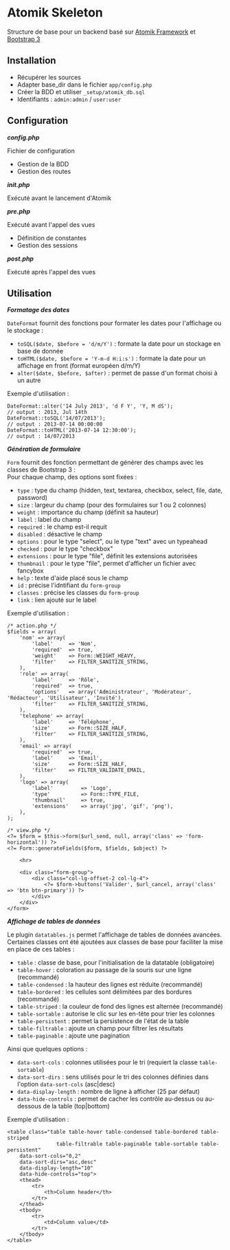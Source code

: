Atomik Skeleton
===============
Structure de base pour un backend basé sur [Atomik Framework](http://atomikframework.com/) et [Bootstrap 3](getbootstrap.com)

Installation
------------
- Récupérer les sources
- Adapter base_dir dans le fichier `app/config.php`
- Créer la BDD et utiliser `_setup/atomik_db.sql`
- Identifiants : `admin:admin` / `user:user`

Configuration
-------------
***config.php***

Fichier de configuration
- Gestion de la BDD
- Gestion des routes

***init.php***

Exécuté avant le lancement d'Atomik

***pre.php***

Exécuté avant l'appel des vues
- Définition de constantes
- Gestion des sessions

***post.php***

Exécuté après l'appel des vues

Utilisation
-----------
***Formatage des dates***

`DateFormat` fournit des fonctions pour formater les dates pour l'affichage ou le stockage :
- `toSQL($date, $before = 'd/m/Y')`		: formate la date pour un stockage en base de donnée
- `toHTML($date, $before = 'Y-m-d H:i:s')`	: formate la date pour un affichage en front (format européen d/m/Y)
- `alter($date, $before, $after)`		: permet de passe d'un format choisi à un autre

Exemple d'utilisation :
```
DateFormat::alter('14 July 2013', 'd F Y', 'Y, M dS');
// output : 2013, Jul 14th
DateFormat::toSQL('14/07/2013'); 
// output : 2013-07-14 00:00:00
DateFormat::toHTML('2013-07-14 12:30:00'); 
// output : 14/07/2013
```

***Génération de formulaire***

`Form` fournit des fonction permettant de générer des champs avec les classes de Bootstrap 3 : <br>
Pour chaque champ, des options sont fixées :<br>
- `type`        : type du champ (hidden, text, textarea, checkbox, select, file, date, password)
- `size`        : largeur du champ (pour des formulaires sur 1 ou 2 colonnes)
- `weight`      : importance du champ (définit sa hauteur)
- `label`       : label du champ
- `required`    : le champ est-il requit
- `disabled`    : désactive le champ
- `options`     : pour le type "select", ou le type "text" avec un typeahead
- `checked`     : pour le type "checkbox"
- `extensions`  : pour le type "file", définit les extensions autorisées
- `thumbnail`   : pour le type "file", permet d'afficher un fichier avec fancybox
- `help`        : texte d'aide placé sous le champ
- `id`          : précise l'idntifiant du `form-group`
- `classes`     : précise les classes du `form-group`
- `link`        : lien ajouté sur le label 

Exemple d'utilisation :
```
/* action.php */
$fields = array(
    'nom' => array(
        'label'     => 'Nom',
        'required'  => true,
        'weight'    => Form::WEIGHT_HEAVY,
        'filter'    => FILTER_SANITIZE_STRING,
    ),
    'role' => array(
        'label'     => 'Rôle',
        'required'  => true,
        'options'   => array('Administrateur', 'Modérateur', 'Rédacteur', 'Utilisateur', 'Invité'),
        'filter'    => FILTER_SANITIZE_STRING,
    ),
    'telephone' => array(
        'label'     => 'Téléphone',
        'size'	   	=> Form::SIZE_HALF,
        'filter'    => FILTER_SANITIZE_STRING,
    ),
    'email' => array(
        'required'  => true,
      	'label'     => 'Email',
        'size'	    => Form::SIZE_HALF,
        'filter'    => FILTER_VALIDATE_EMAIL,
    ),
    'logo' => array(
        'label'         => 'Logo',
        'type'          => Form::TYPE_FILE,
        'thumbnail'     => true,
        'extensions'    => array('jpg', 'gif', 'png'),
    ),
);
```
```
/* view.php */
<?= $form = $this->form($url_send, null, array('class' => 'form-horizontal')) ?>
<?= Form::generateFields($form, $fields, $object) ?>

	<hr>
	
	<div class="form-group">
		<div class="col-lg-offset-2 col-lg-4">
			<?= $form->buttons('Valider', $url_cancel, array('class' => 'btn btn-primary')) ?>
		</div>
	</div>
</form>
```

***Affichage de tables de données***

Le plugin `datatables.js` permet l'affichage de tables de données avancées.<br>
Certaines classes ont été ajoutées aux classes de base pour faciliter la mise en place de ces tables :
- `table`		: classe de base, pour l'initialisation de la datatable (obligatoire)
- `table-hover`		: coloration au passage de la souris sur une ligne (recommandé)
- `table-condensed`	: la hauteur des lignes est réduite (recommandé)
- `table-bordered`	: les cellules sont délimitées par des bordures (recommandé)
- `table-striped`	: la couleur de fond des lignes est alternée (recommandé)
- `table-sortable`	: autorise le clic sur les en-tête pour trier les colonnes
- `table-persistent`	: permet la persistence de l'état de la table
- `table-filtrable`	: ajoute un champ pour filtrer les résultats
- `table-paginable`	: ajoute une pagination

Ainsi que quelques options :
- `data-sort-cols`  	: colonnes utilisées pour le tri (requiert la classe `table-sortable`)
- `data-sort-dirs`     	: sens utilisés pour le tri des colonnes définies dans l'option `data-sort-cols` (asc|desc)
- `data-display-length` : nombre de ligne à afficher (25 par défaut)
- `data-hide-controls`	: permet de cacher les contrôle au-dessus ou au-dessous de la table (top|bottom) 

Exemple d'utilisation :
```
<table class="table table-hover table-condensed table-bordered table-striped 
				table-filtrable table-paginable table-sortable table-persistent" 
	data-sort-cols="0,2" 
	data-sort-dirs="asc,desc" 
	data-display-length="10"
    data-hide-controls="top">
	<thead>
		<tr>
			<th>Column header</th>
		</tr>
	</thead>
	<tbody>
		<tr>
			<td>Column value</td>
		</tr>
	</tbody>
</table>
```
